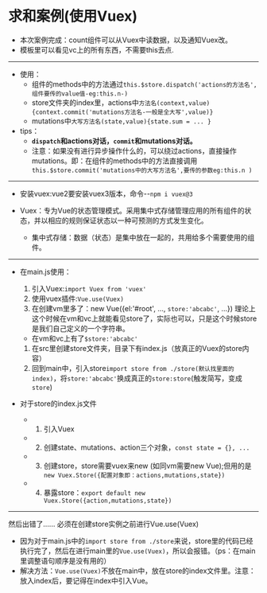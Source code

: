 # 求和案例(使用Vuex)
  - 本次案例完成：count组件可以从Vuex中读数据，以及通知Vuex改。
- 模板里可以看见vc上的所有东西，不需要this去点.
---
- 使用：
  - 组件的methods中的方法通过``this.$store.dispatch('actions的方法名',组件要传的value值-eg:this.n-)``
  - store文件夹的index里，actions中``方法名(context,value){context.commit('mutations方法名-一般是全大写',value)}``
  - mutations中``大写方法名(state,value){state.sum = ... }``
- tips：
  - **``dispatch``和actions对话，``commit``和mutations对话。**
  - 注意：如果没有进行异步操作什么的，可以绕过actions，直接操作mutations。即：在组件的methods中的方法直接调用``this.$store.commit('mutations中的大写方法名',要传的参数eg:this.n )``
---
- 安装vuex:vue2要安装vuex3版本，命令--``npm i vuex@3``

- Vuex：专为Vue的状态管理模式。采用集中式存储管理应用的所有组件的状态，并以相应的规则保证状态以一种可预测的方式发生变化。
  - 集中式存储：数据（状态）是集中放在一起的，共用给多个需要使用的组件。
---
- 在main.js使用：
  1. 引入Vuex:``import Vuex from 'vuex'``
  2. 使用vuex插件:``Vue.use(Vuex)``
  3. 在创建vm里多了：new Vue({el:'#root', ..., ``store:'abcabc'``, ...})
理论上这个时候在vm和vc上就能看见store了，实际也可以，只是这个时候store是我们自己定义的一个字符串。
  - 在vm和vc上有了``$store:'abcabc'``
  1. 在src里创建store文件夹，目录下有index.js（放真正的Vuex的store内容）
  2. 回到main中，引入store``import store from ./store(默认找里面的index)``，将``store:'abcabc'``换成真正的``store:store``(触发简写，变成``store``)

- 对于store的index.js文件
  - 1. 引入Vuex
  - 2. 创建state、mutations、action三个对象，``const state = {}, ...``
  - 3. 创建store，store需要vuex来new (如同vm需要new Vue);但用的是``new Vuex.Store({配置对象即：actions,mutations,state})``
  - 4. 暴露store：``export default new Vuex.Store({action,mutations,state})``
---
然后出错了......
必须在创建store实例之前进行Vue.use(Vuex)
  - 因为对于main.js中的``import store from ./store``来说，store里的代码已经执行完了，然后在进行main里的``Vue.use(Vuex)``，所以会报错。（ps：在main里调整语句顺序是没有用的）
  - 解决方法：``Vue.use(Vuex)``不放在main中，放在store的index文件里。注意：放入index后，要记得在index中引入Vue。